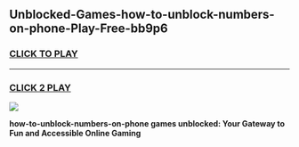 
## Unblocked-Games-how-to-unblock-numbers-on-phone-Play-Free-bb9p6
<h3>
<a href="https://premium76.site?title=how-to-unblock-numbers-on-phone&ref=18A1">CLICK TO PLAY</a></h3>
<hr>

<h3>
<a href="https://premium76.site?title=how-to-unblock-numbers-on-phone&ref=18A1">CLICK 2 PLAY</a>
  
</h3>

<a href="https://premium76.site?title=how-to-unblock-numbers-on-phone&ref=18A1"><img src="https://clearcache.store/games.png"></a>


**how-to-unblock-numbers-on-phone games unblocked: Your Gateway to Fun and Accessible Online Gaming**
